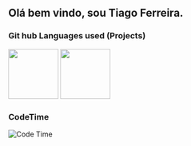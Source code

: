 <h2> Olá bem vindo, sou Tiago Ferreira. </h2>
<div>
  <h3>Git hub Languages used (Projects)</h3>
  <img height="100em" src="https://github-readme-stats.vercel.app/api?username=Dolf547&show_icons=true&theme=tokyonig"/>
  <img height="100em" src = "https://github-readme-stats.vercel.app/api/top-langs/?username=Dolf547&layout=compact&theme=tokyonight"/>
 </div>
 
 <div>
  <h3>CodeTime</h3>
 <img alt="Code Time" src="https://img.shields.io/endpoint?style=flat-square&url=https://codetime-api.datreks.com/badge/3747?logoColor=white%26project=%26recentMS=0%26showProject=true" />
 
  </div>

